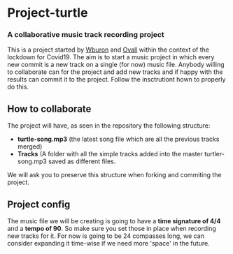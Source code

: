 # Project-turtle
### A collaborative music track recording project
This is a project started by [Wburon](https://github.com/wburon-m) and [Ovall](https://github.com/ovall1) within the context of the lockdown for Covid19. 
The aim is to start a music project in which every new commit is a new track on a single (for now) music file. Anybody willing to collaborate can for the project and add new tracks and if happy with the results can commit it to the project. Follow the insctrutiont hown to properly do this.


## How to collaborate
The project will have, as seen in the repository the following structure:

* **turtle-song.mp3** (the latest song file which are all the previous tracks merged)
* **Tracks** (A folder with all the simple tracks added into the master turtler-song.mp3 saved as different files.

We will ask you to preserve this structure when forking and commiting the project.

## Project config
The music file we will be creating is going to have a **time signature of 4/4** and a **tempo of 90**. So make sure you set those in place when recording new tracks for it. For now is going to be 24 compasses long, we can consider expanding it time-wise if we need more 'space' in the future.
